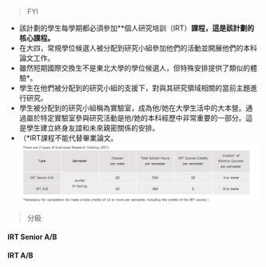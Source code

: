 
>FYI

- 該計劃的學生每學期都必須參加**個人研究培訓（IRT）**課程，這是該計劃的核心課程。**
- 在大四，常規學位候選人被分配到研究小組參加他們的活動並開展他們的本科論文工作。
- 雖然短期國際交換生不是東北大學的學位候選人，但特殊安排提供了類似的體驗*。
- 學生在他們被分配到的研究小組的支援下，對與其研究領域相關的當前主題進行研究。
- 學生被分配到的研究小組稱為實驗室，成為他/她在大學生活中的大本營。通過屬於特定實驗室參與研究活動是他/她的本科經歷中非常重要的一部分。這是學生建立終身友誼和未來親密關係的安排。
- （*IRT課程不能代替畢業論文。
![image.png](https://raw.githubusercontent.com/Ash0645/image_remote/main/202310081253127.png)

>分級

#### IRT Senior A/B


#### IRT A/B

